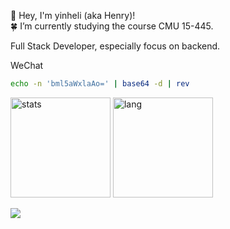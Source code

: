 👋 Hey, I'm yinheli (aka Henry)!  
🍀 I’m currently studying the course CMU 15-445.  

Full Stack Developer, especially focus on backend.

WeChat

```bash
echo -n 'bml5aWxlaAo=' | base64 -d | rev
```

<img src="https://github-readme-stats-yinheli.vercel.app/api?username=yinheli&show_icons=true&count_private=true&hide_title=true&theme=radical&_v1" alt="stats" height="160" /> <img src="https://github-readme-stats-yinheli.vercel.app/api/top-langs/?username=yinheli&langs_count=8&layout=compact&hide_title=true&hide=html,css,groff,tex,hiveql,Jupyter%20Notebook&theme=radical&_v2" alt="lang" height="160" />

![](https://komarev.com/ghpvc/?username=yinheli)
